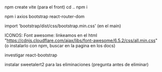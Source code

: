 npm create vite (para el front)
cd ..
npm i

npm i axios bootstrap react-router-dom

import 'bootstrap/dist/css/bootstrap.min.css'  (en el main)

ICONOS:
Font awesome:
linkeamos en el html "https://cdnjs.cloudflare.com/ajax/libs/font-awesome/6.5.2/css/all.min.css" (o instalarlo con npm, buscar en la pagina en los docs)

investigar react-bootstrap

instalar sweetalert2 para las eliminaciones (pregunta antes de eliminar)